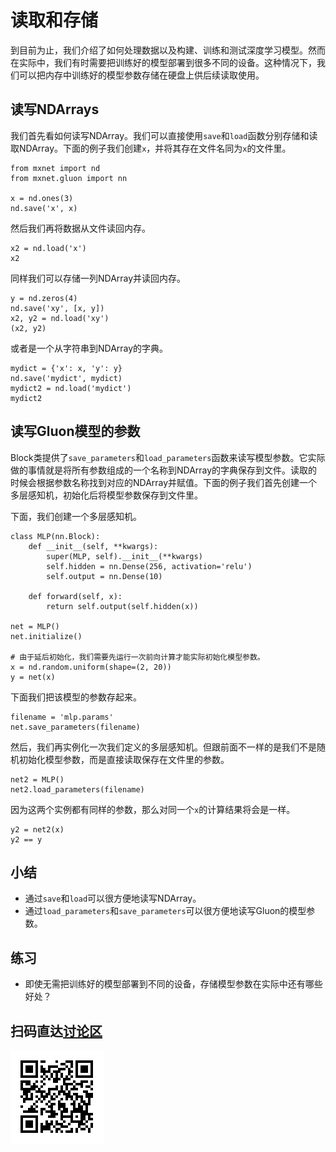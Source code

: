 # 读取和存储

到目前为止，我们介绍了如何处理数据以及构建、训练和测试深度学习模型。然而在实际中，我们有时需要把训练好的模型部署到很多不同的设备。这种情况下，我们可以把内存中训练好的模型参数存储在硬盘上供后续读取使用。


## 读写NDArrays

我们首先看如何读写NDArray。我们可以直接使用`save`和`load`函数分别存储和读取NDArray。下面的例子我们创建`x`，并将其存在文件名同为`x`的文件里。

```{.python .input}
from mxnet import nd
from mxnet.gluon import nn

x = nd.ones(3)
nd.save('x', x)
```

然后我们再将数据从文件读回内存。

```{.python .input}
x2 = nd.load('x')
x2
```

同样我们可以存储一列NDArray并读回内存。

```{.python .input  n=2}
y = nd.zeros(4)
nd.save('xy', [x, y])
x2, y2 = nd.load('xy')
(x2, y2)
```

或者是一个从字符串到NDArray的字典。

```{.python .input  n=4}
mydict = {'x': x, 'y': y}
nd.save('mydict', mydict)
mydict2 = nd.load('mydict')
mydict2
```

## 读写Gluon模型的参数

Block类提供了`save_parameters`和`load_parameters`函数来读写模型参数。它实际做的事情就是将所有参数组成的一个名称到NDArray的字典保存到文件。读取的时候会根据参数名称找到对应的NDArray并赋值。下面的例子我们首先创建一个多层感知机，初始化后将模型参数保存到文件里。

下面，我们创建一个多层感知机。

```{.python .input  n=6}
class MLP(nn.Block):
    def __init__(self, **kwargs):
        super(MLP, self).__init__(**kwargs)
        self.hidden = nn.Dense(256, activation='relu')
        self.output = nn.Dense(10)

    def forward(self, x):
        return self.output(self.hidden(x))

net = MLP()
net.initialize()

# 由于延后初始化，我们需要先运行一次前向计算才能实际初始化模型参数。
x = nd.random.uniform(shape=(2, 20))
y = net(x)
```

下面我们把该模型的参数存起来。

```{.python .input}
filename = 'mlp.params'
net.save_parameters(filename)
```

然后，我们再实例化一次我们定义的多层感知机。但跟前面不一样的是我们不是随机初始化模型参数，而是直接读取保存在文件里的参数。

```{.python .input  n=8}
net2 = MLP()
net2.load_parameters(filename)
```

因为这两个实例都有同样的参数，那么对同一个`x`的计算结果将会是一样。

```{.python .input}
y2 = net2(x)
y2 == y
```

## 小结

* 通过`save`和`load`可以很方便地读写NDArray。
* 通过`load_parameters`和`save_parameters`可以很方便地读写Gluon的模型参数。

## 练习

* 即使无需把训练好的模型部署到不同的设备，存储模型参数在实际中还有哪些好处？

## 扫码直达[讨论区](https://discuss.gluon.ai/t/topic/1255)

![](../img/qr_read-write.svg)
